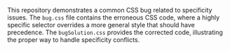 This repository demonstrates a common CSS bug related to specificity issues.  The `bug.css` file contains the erroneous CSS code, where a highly specific selector overrides a more general style that should have precedence.  The `bugSolution.css` provides the corrected code, illustrating the proper way to handle specificity conflicts.